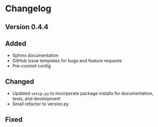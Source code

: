 # Changelog

## Version 0.4.4

## Added

* Sphinx documentation
* GitHub issue templates for bugs and feature requests
* Pre-commit config

## Changed

* Updated `setup.py` to incorporate package installs for documentation, tests, and development
* Small refactor to version.py

## Fixed
